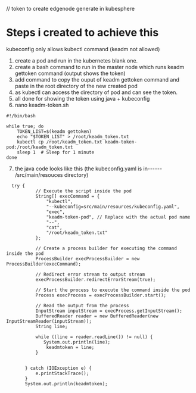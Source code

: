 // token to create edgenode generate in kubesphere
# Steps i created to achieve this
kubeconfig only allows kubectl command (keadm not allowed)

1. create a pod and run in the kubernetes blank one.
2. create a bash command to run in the master node which runs keadm gettoken command (output shows the token)
3. add command to copy the ouput of keadm gettoken command and paste in the root directory of the new created pod
4. as kubectl can access the directory of pod and can see the token.
5. all done for showing the token using java + kubeconfig
6. nano keadm-token.sh
```
#!/bin/bash

while true; do
    TOKEN_LIST=$(keadm gettoken)
    echo "$TOKEN_LIST" > /root/keadm_token.txt
    kubectl cp /root/keadm_token.txt keadm-token-pod:/root/keadm_token.txt
    sleep 1  # Sleep for 1 minute
done
```
7. the java code looks like this (the kubeconfig.yaml is in------ /src/main/resouces directory)
 ```
   try {
            // Execute the script inside the pod
            String[] execCommand = {
                "kubectl",
                "--kubeconfig=src/main/resources/kubeconfig.yaml",
                "exec",
                "keadm-token-pod", // Replace with the actual pod name
                "--",
                "cat",
                "/root/keadm_token.txt"
            };

            // Create a process builder for executing the command inside the pod
            ProcessBuilder execProcessBuilder = new ProcessBuilder(execCommand);

            // Redirect error stream to output stream
            execProcessBuilder.redirectErrorStream(true);

            // Start the process to execute the command inside the pod
            Process execProcess = execProcessBuilder.start();

            // Read the output from the process
            InputStream inputStream = execProcess.getInputStream();
            BufferedReader reader = new BufferedReader(new InputStreamReader(inputStream));
            String line;
            
            while ((line = reader.readLine()) != null) {
               System.out.println(line);
                keadmtoken = line;
            }

         
        } catch (IOException e) {
            e.printStackTrace();
        }
        System.out.println(keadmtoken);

   ```
